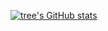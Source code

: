 [![tree's GitHub stats](https://github-readme-stats.vercel.app/api?username=xingbang&hide=contribs,prs&show_icons=true&theme=radical)](https://github.com/anuraghazra/github-readme-stats)
